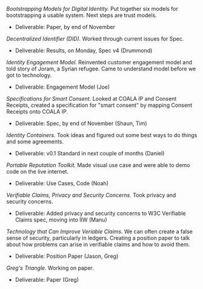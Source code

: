 
*Bootstrapping Models for Digital Identity.* Put together six models for bootstrapping a usable system. Next steps are trust models. 
 
   * Deliverable: Paper, by end of November 

*Decentralized Identifier (DID).* Worked through current issues for Spec.

   * Deliverable: Results, on Monday, Spec v4 (Drummond)

*Identity Engagement Model.* Reinvented customer engagement model and told story of Joram, a Syrian refugee. Came to understand model before we got to technology.

   * Deliverable: Engagement Model (Joe)

*Specifications for Smart Consent.* Looked at COALA IP and Consent Receipts, created a specification for "smart consent" by mapping Consent Receipts onto COALA IP.

   * Deliverable: Spec, by end of November (Shaun, Tim)

*Identity Containers.* Took ideas and figured out some best ways to do things and some agreements.

   * Deliverable: v0.1 Standard in next couple of months (Daniel)
   
*Portable Reputation Toolkit.* Made visual use case and were able to demo code on the live internet.

   * Deliverable: Use Cases, Code (Noah)
   
*Verifiable Claims, Privacy and Security Concerns.* Took privacy and security concerns.

   * Deliverable: Added privacy and security concerns to W3C Verifiable Claims spec, moving into IIW (Manu)

*Technology that Can Improve Veriable Claims.* We can often create a false sense of security, particularly in ledgers. Creating a position paper to talk about how problems can arise in verifiable claims and how to avoid them.

   * Deliverable: Position Paper (Jason, Greg)
   
*Greg's Triangle.* Working on paper.

   * Deliverable: Paper (Greg)
